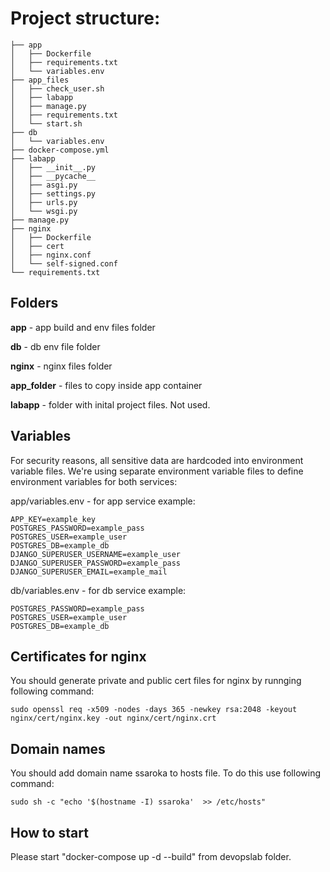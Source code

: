 # Project structure:
```
├── app
│   ├── Dockerfile
│   ├── requirements.txt
│   └── variables.env
├── app_files
│   ├── check_user.sh
│   ├── labapp
│   ├── manage.py
│   ├── requirements.txt
│   └── start.sh
├── db
│   └── variables.env
├── docker-compose.yml
├── labapp
│   ├── __init__.py
│   ├── __pycache__
│   ├── asgi.py
│   ├── settings.py
│   ├── urls.py
│   └── wsgi.py
├── manage.py
├── nginx
│   ├── Dockerfile
│   ├── cert
│   ├── nginx.conf
│   └── self-signed.conf
└── requirements.txt
```

## Folders
**app** - app build  and env files folder

**db** - db env file folder

**nginx** - nginx files folder

**app_folder** - files to copy inside app container

**labapp** - folder with inital project files. Not used.


## Variables
For security reasons, all sensitive data are hardcoded into environment variable files. We're using separate environment variable files to define environment variables for both services:

app/variables.env - for app service
example:
```
APP_KEY=example_key
POSTGRES_PASSWORD=example_pass
POSTGRES_USER=example_user
POSTGRES_DB=example_db
DJANGO_SUPERUSER_USERNAME=example_user
DJANGO_SUPERUSER_PASSWORD=example_pass
DJANGO_SUPERUSER_EMAIL=example_mail
```

db/variables.env - for db service
example:
```
POSTGRES_PASSWORD=example_pass
POSTGRES_USER=example_user
POSTGRES_DB=example_db
```

## Certificates for nginx
You should generate private and public cert files for nginx by runnging following command:
```
sudo openssl req -x509 -nodes -days 365 -newkey rsa:2048 -keyout nginx/cert/nginx.key -out nginx/cert/nginx.crt
```
## Domain names
You should add domain name ssaroka to hosts file. To do this use following command:
```
sudo sh -c "echo '$(hostname -I) ssaroka'  >> /etc/hosts"
```
## How to start
Please start "docker-compose up -d --build" from devopslab folder.




